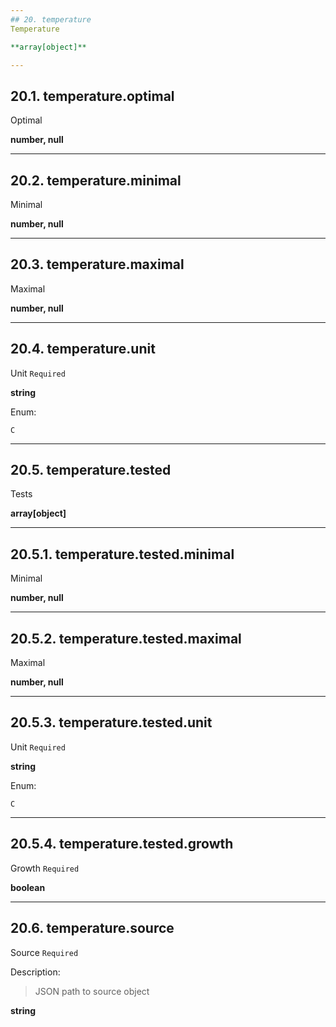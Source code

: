 ```yaml
---
## 20. temperature
Temperature  

**array[object]**

---
```

## 20.1. temperature.optimal
Optimal  

**number, null**

---
## 20.2. temperature.minimal
Minimal  

**number, null**

---
## 20.3. temperature.maximal
Maximal  

**number, null**

---
## 20.4. temperature.unit
Unit  `Required`

**string**

Enum:

	C

---
## 20.5. temperature.tested
Tests  

**array[object]**

---
## 20.5.1. temperature.tested.minimal
Minimal  

**number, null**

---
## 20.5.2. temperature.tested.maximal
Maximal  

**number, null**

---
## 20.5.3. temperature.tested.unit
Unit  `Required`

**string**

Enum:

	C

---
## 20.5.4. temperature.tested.growth
Growth  `Required`

**boolean**

---
## 20.6. temperature.source
Source  `Required`

Description:
> JSON path to source object  

**string**
